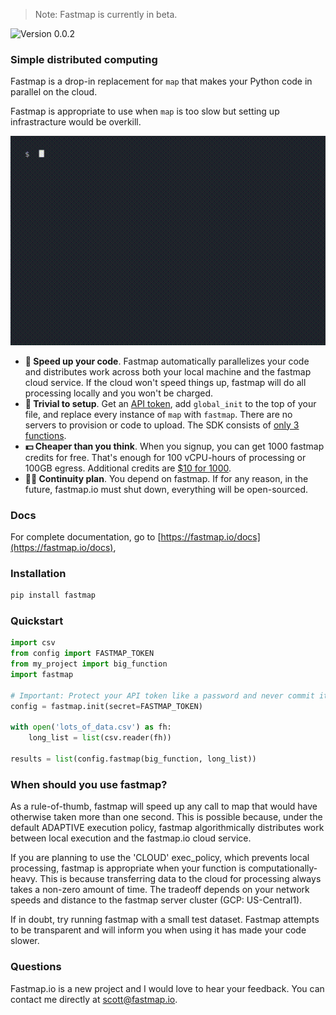 > Note: Fastmap is currently in beta. 

![Version 0.0.2](https://img.shields.io/badge/version-0.0.2-red)

### Simple distributed computing

Fastmap is a drop-in replacement for `map` that makes your Python code in parallel on the cloud.

Fastmap is appropriate to use when `map` is too slow but setting up infrastracture would be overkill.


![Demo gif of fastmap. Text tutorial can be found below](assets/demo.gif)

- **🚀 Speed up your code**. Fastmap automatically parallelizes your code and distributes work across both your local machine and the fastmap cloud service. If the cloud won't speed things up, fastmap will do all processing locally and you won't be charged.
- **🐣 Trivial to setup**. Get an [API token](https://fastmap.io/), add `global_init` to the top of your file, and replace every instance of `map` with `fastmap`. There are no servers to provision or code to upload. The SDK consists of [only 3 functions](https://fastmap.io/docs#interface).
- **💵 Cheaper than you think**. When you signup, you can get 1000 fastmap credits for free. That's enough for 100 vCPU-hours of processing or 100GB egress. Additional credits are [$10 for 1000](https://fastmap.io/#pricing)</a>.
- **🧟‍♂️ Continuity plan**. You depend on fastmap. If for any reason, in the future, fastmap.io must shut down, everything will be open-sourced.

### Docs

For complete documentation, go to [https://fastmap.io/docs](https://fastmap.io/docs),


### Installation

```bash
pip install fastmap
```

### Quickstart

```python
import csv
from config import FASTMAP_TOKEN
from my_project import big_function
import fastmap

# Important: Protect your API token like a password and never commit it to version control
config = fastmap.init(secret=FASTMAP_TOKEN)

with open('lots_of_data.csv') as fh:
    long_list = list(csv.reader(fh))

results = list(config.fastmap(big_function, long_list))

```


### When should you use fastmap?

As a rule-of-thumb, fastmap will speed up any call to map that would have otherwise taken more than one second. This is possible because, under the default ADAPTIVE execution policy, fastmap algorithmically distributes work between local execution and the fastmap.io cloud service.

If you are planning to use the 'CLOUD' exec_policy, which prevents local processing, fastmap is appropriate when your function is computationally-heavy. This is because transferring data to the cloud for processing always takes a non-zero amount of time. The tradeoff depends on your network speeds and distance to the fastmap server cluster (GCP: US-Central1).

If in doubt, try running fastmap with a small test dataset. Fastmap attempts to be transparent and will inform you when using it has made your code slower.


### Questions

Fastmap.io is a new project and I would love to hear your feedback. You can contact me directly at scott@fastmap.io.
